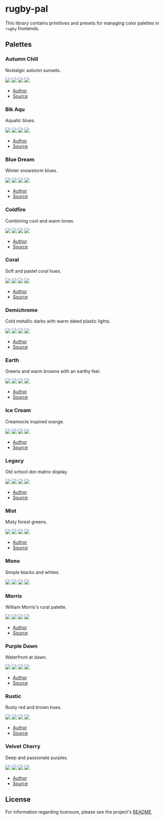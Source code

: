 # rugby-pal

This library contains primitives and presets for managing color palettes in
`rugby` frontends.

## Palettes

### Autumn Chill

Nostalgic autumn sunsets.

![](https://img.shields.io/badge/%23dad3af-%23dad3af?style=flat-square)
![](https://img.shields.io/badge/%23d58863-%23d58863?style=flat-square)
![](https://img.shields.io/badge/%23c23a73-%23c23a73?style=flat-square)
![](https://img.shields.io/badge/%232c1e74-%232c1e74?style=flat-square)

- [Author](https://lospec.com/dophsart)
- [Source](https://lospec.com/palette-list/autumn-chill)

### Blk Aqu

Aquatic blues.

![](https://img.shields.io/badge/%239ff4e5-%239ff4e5?style=flat-square)
![](https://img.shields.io/badge/%2300b9be-%2300b9be?style=flat-square)
![](https://img.shields.io/badge/%23005f8c-%23005f8c?style=flat-square)
![](https://img.shields.io/badge/%23002b59-%23002b59?style=flat-square)

- [Author](https://lospec.com/blkirl)
- [Source](https://lospec.com/palette-list/blk-aqu4)

### Blue Dream

Winter snowstorm blues.

![](https://img.shields.io/badge/%23ecf2cb-%23ecf2cb?style=flat-square)
![](https://img.shields.io/badge/%2398d8b1-%2398d8b1?style=flat-square)
![](https://img.shields.io/badge/%234b849a-%234b849a?style=flat-square)
![](https://img.shields.io/badge/%231f285d-%231f285d?style=flat-square)

- [Author](https://lospec.com/snowy-owl)
- [Source](https://lospec.com/palette-list/bluedream4)

### Coldfire

Combining cool and warm tones.

![](https://img.shields.io/badge/%23f6c6a8-%23f6c6a8?style=flat-square)
![](https://img.shields.io/badge/%23d17c7c-%23d17c7c?style=flat-square)
![](https://img.shields.io/badge/%235b768d-%235b768d?style=flat-square)
![](https://img.shields.io/badge/%2346425e-%2346425e?style=flat-square)

- [Author](https://lospec.com/kerrielake)
- [Source](https://lospec.com/palette-list/coldfire-gb)

### Coral

Soft and pastel coral hues.

![](https://img.shields.io/badge/%23ffd0a4-%23ffd0a4?style=flat-square)
![](https://img.shields.io/badge/%23f4949c-%23f4949c?style=flat-square)
![](https://img.shields.io/badge/%237c9aac-%237c9aac?style=flat-square)
![](https://img.shields.io/badge/%2368518a-%2368518a?style=flat-square)

- [Author](https://lospec.com/yousurname)
- [Source](https://lospec.com/palette-list/coral-4)

### Demichrome

Cold metallic darks with warm dated plastic lights.

![](https://img.shields.io/badge/%23e9efec-%23e9efec?style=flat-square)
![](https://img.shields.io/badge/%23a0a08b-%23a0a08b?style=flat-square)
![](https://img.shields.io/badge/%23555568-%23555568?style=flat-square)
![](https://img.shields.io/badge/%23211e20-%23211e20?style=flat-square)

- [Author](https://lospec.com/spacesandwich)
- [Source](https://lospec.com/palette-list/2bit-demichrome)

### Earth

Greens and warm browns with an earthy feel.

![](https://img.shields.io/badge/%23f5f29e-%23f5f29e?style=flat-square)
![](https://img.shields.io/badge/%23acb965-%23acb965?style=flat-square)
![](https://img.shields.io/badge/%23b87652-%23b87652?style=flat-square)
![](https://img.shields.io/badge/%23774346-%23774346?style=flat-square)

- [Author](https://lospec.com/kerrielake)
- [Source](https://lospec.com/palette-list/earth-gb)

### Ice Cream

Creamsicle inspired orange.

![](https://img.shields.io/badge/%23fff6d3-%23fff6d3?style=flat-square)
![](https://img.shields.io/badge/%23f9a875-%23f9a875?style=flat-square)
![](https://img.shields.io/badge/%23eb6b6f-%23eb6b6f?style=flat-square)
![](https://img.shields.io/badge/%237c3f58-%237c3f58?style=flat-square)

- [Author](https://lospec.com/kerrielake)
- [Source](https://lospec.com/palette-list/ice-cream-gb)

### Legacy

Old school dot-matrix display.

![](https://img.shields.io/badge/%237f860f-%237f860f?style=flat-square)
![](https://img.shields.io/badge/%23577c44-%23577c44?style=flat-square)
![](https://img.shields.io/badge/%23365d48-%23365d48?style=flat-square)
![](https://img.shields.io/badge/%232a453b-%232a453b?style=flat-square)

- [Author](https://www.deviantart.com/thewolfbunny64)
- [Source](https://www.deviantart.com/thewolfbunny64/art/Game-Boy-Palette-DMG-Ver-808181265)

### Mist

Misty forest greens.

![](https://img.shields.io/badge/%23c4f0c2-%23c4f0c2?style=flat-square)
![](https://img.shields.io/badge/%235ab9a8-%235ab9a8?style=flat-square)
![](https://img.shields.io/badge/%231e606e-%231e606e?style=flat-square)
![](https://img.shields.io/badge/%232d1b00-%232d1b00?style=flat-square)

- [Author](https://lospec.com/kerrielake)
- [Source](https://lospec.com/palette-list/mist-gb)

### Mono

Simple blacks and whites.

![](https://img.shields.io/badge/%23ffffff-%23ffffff?style=flat-square)
![](https://img.shields.io/badge/%23aaaaaa-%23aaaaaa?style=flat-square)
![](https://img.shields.io/badge/%23555555-%23555555?style=flat-square)
![](https://img.shields.io/badge/%23000000-%23000000?style=flat-square)

### Morris

William Morris's rural palette.

![](https://img.shields.io/badge/%23e5d8ac-%23e5d8ac?style=flat-square)
![](https://img.shields.io/badge/%237db3ab-%237db3ab?style=flat-square)
![](https://img.shields.io/badge/%237c714a-%237c714a?style=flat-square)
![](https://img.shields.io/badge/%23264b38-%23264b38?style=flat-square)

- [Author](https://lospec.com/rabbitking)
- [Source](https://lospec.com/palette-list/gb-morris)

### Purple Dawn

Waterfront at dawn.

![](https://img.shields.io/badge/%23eefded-%23eefded?style=flat-square)
![](https://img.shields.io/badge/%239a7bbc-%239a7bbc?style=flat-square)
![](https://img.shields.io/badge/%232d757e-%232d757e?style=flat-square)
![](https://img.shields.io/badge/%23001b2e-%23001b2e?style=flat-square)

- [Author](https://lospec.com/wildleoknight)
- [Source](https://lospec.com/palette-list/purpledawn)

### Rustic

Rusty red and brown hues.

![](https://img.shields.io/badge/%23edb4a1-%23edb4a1?style=flat-square)
![](https://img.shields.io/badge/%23a96868-%23a96868?style=flat-square)
![](https://img.shields.io/badge/%23764462-%23764462?style=flat-square)
![](https://img.shields.io/badge/%232c2137-%232c2137?style=flat-square)

- [Author](https://lospec.com/kerrielake)
- [Source](https://lospec.com/palette-list/rustic-gb)

### Velvet Cherry

Deep and passionate purples.

![](https://img.shields.io/badge/%239775a6-%239775a6?style=flat-square)
![](https://img.shields.io/badge/%23683a68-%23683a68?style=flat-square)
![](https://img.shields.io/badge/%23412752-%23412752?style=flat-square)
![](https://img.shields.io/badge/%232d162c-%232d162c?style=flat-square)

- [Author](https://lospec.com/mallory)
- [Source](https://lospec.com/palette-list/velvet-cherry-gb)

## License

For information regarding licensure, please see the project's [README][license].

<!-- Reference-style links -->
[license]:  /README.md#license
